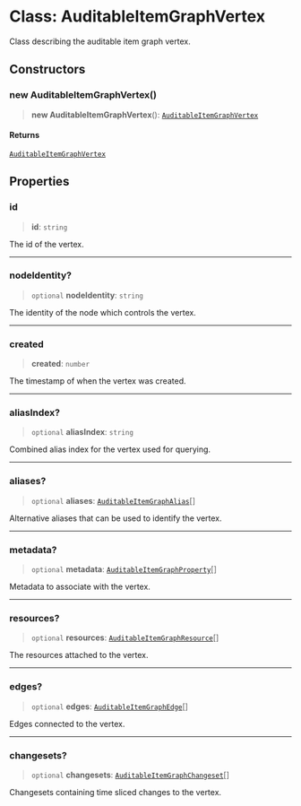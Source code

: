 # Class: AuditableItemGraphVertex

Class describing the auditable item graph vertex.

## Constructors

### new AuditableItemGraphVertex()

> **new AuditableItemGraphVertex**(): [`AuditableItemGraphVertex`](AuditableItemGraphVertex.md)

#### Returns

[`AuditableItemGraphVertex`](AuditableItemGraphVertex.md)

## Properties

### id

> **id**: `string`

The id of the vertex.

***

### nodeIdentity?

> `optional` **nodeIdentity**: `string`

The identity of the node which controls the vertex.

***

### created

> **created**: `number`

The timestamp of when the vertex was created.

***

### aliasIndex?

> `optional` **aliasIndex**: `string`

Combined alias index for the vertex used for querying.

***

### aliases?

> `optional` **aliases**: [`AuditableItemGraphAlias`](AuditableItemGraphAlias.md)[]

Alternative aliases that can be used to identify the vertex.

***

### metadata?

> `optional` **metadata**: [`AuditableItemGraphProperty`](AuditableItemGraphProperty.md)[]

Metadata to associate with the vertex.

***

### resources?

> `optional` **resources**: [`AuditableItemGraphResource`](AuditableItemGraphResource.md)[]

The resources attached to the vertex.

***

### edges?

> `optional` **edges**: [`AuditableItemGraphEdge`](AuditableItemGraphEdge.md)[]

Edges connected to the vertex.

***

### changesets?

> `optional` **changesets**: [`AuditableItemGraphChangeset`](AuditableItemGraphChangeset.md)[]

Changesets containing time sliced changes to the vertex.
